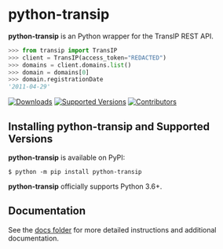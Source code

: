 # python-transip

**python-transip** is an Python wrapper for the TransIP REST API.

```python
>>> from transip import TransIP
>>> client = TransIP(access_token="REDACTED")
>>> domains = client.domains.list()
>>> domain = domains[0]
>>> domain.registrationDate
'2011-04-29'
```

[![Downloads](https://pepy.tech/badge/python-transip/month)](https://pepy.tech/project/python-transip/month)
[![Supported Versions](https://img.shields.io/pypi/pyversions/python-transip.svg)](https://pypi.org/project/python-transip)
[![Contributors](https://img.shields.io/github/contributors/roaldnefs/python-transip.svg)](https://github.com/roaldnefs/python-transip/graphs/contributors)

## Installing python-transip and Supported Versions

**python-transip** is available on PyPI:

```console
$ python -m pip install python-transip
```

**python-transip** officially supports Python 3.6+.

## Documentation

See the [docs folder](docs/index.rst) for more detailed instructions and additional documentation.
